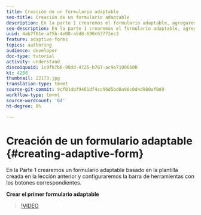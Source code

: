 ```yaml
---
title: Creación de un formulario adaptable
seo-title: Creación de un formulario adaptable
description: En la parte 1 crearemos el formulario adaptable, agregaremos y configuraremos la barra de herramientas con los botones correspondientes.
seo-description: En la parte 1 crearemos el formulario adaptable, agregaremos y configuraremos la barra de herramientas con los botones correspondientes.
uuid: 4ab7f01e-a75b-4e08-a5d8-690c63773ec3
feature: adaptive-forms
topics: authoring
audience: developer
doc-type: tutorial
activity: understand
discoiquuid: 1c9fb7b6-98dd-4725-b787-ac9e71906500
kt: 4208
thumbnail: 22173.jpg
translation-type: tm+mt
source-git-commit: 9cf01dbf9461df4cc96d5bd0a96c0d4d900af089
workflow-type: tm+mt
source-wordcount: '64'
ht-degree: 0%

---
```



# Creación de un formulario adaptable {#creating-adaptive-form}

En la Parte 1 crearemos un formulario adaptable basado en la plantilla creada en la lección anterior y configuraremos la barra de herramientas con los botones correspondientes.

**Crear el primer formulario adaptable**

>[!VIDEO](https://video.tv.adobe.com/v/22173/quality=9)







